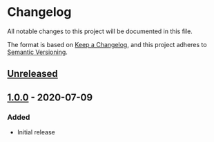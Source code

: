 # Changelog
All notable changes to this project will be documented in this file.

The format is based on [Keep a Changelog](https://keepachangelog.com/en/1.0.0/),
and this project adheres to [Semantic Versioning](https://semver.org/spec/v2.0.0.html).

## [Unreleased]

## [1.0.0] - 2020-07-09
### Added 
- Initial release

[Unreleased]: https://github.com/uoe-dlam/ed-activity-notifications/compare/v1.0.0...HEAD
[1.0.0]: https://github.com/uoe-dlam/ed-activity-notifications/releases/tag/v1.0.0

